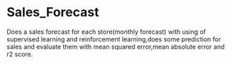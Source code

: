 # Sales_Forecast
Does a sales forecast for each store(monthly forecast) with using of supervised learning and reinforcement learning,does some prediction for sales and evaluate them
with mean squared error,mean absolute error and r2 score.
